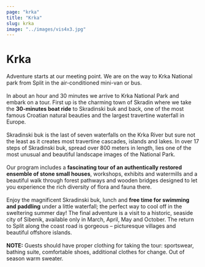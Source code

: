 ```yaml
---
page: "krka"
title: "Krka"
slug: krka
image: "../images/vis4x3.jpg"
---
```


# Krka

Adventure starts at our meeting point. We are on the way to Krka National park from Split in the air-conditioned mini-van or bus. <br /> <br /> 
In about an hour and 30 minutes we arrive to Krka National Park and embark on a tour. First up is the charming town of Skradin where we take the <strong>30-minutes boat ride</strong> to Skradinski buk and back, one of the most famous Croatian natural beauties and the largest travertine waterfall in Europe.
<br /> <br /> 
Skradinski buk is the last of seven waterfalls on the Krka River but sure not the least as it creates most travertine cascades, islands and lakes. In over 17 steps of Skradinski buk, spread over 800 meters in length, lies one of the most unusual and beautiful landscape images of the National Park.
<br /> <br />
Our program includes a <strong>fascinating tour of an authentically restored ensemble of stone small houses</strong>, workshops, exhibits and watermills and a beautiful walk through forest pathways and wooden bridges designed to let you experience the rich diversity of flora and fauna there.
<br /> <br />
Enjoy the magnificent Skradinski buk, lunch and <strong>free time for swimming and paddling</strong> under a little waterfall; the perfect way to cool off in the sweltering summer day!
The final adventure is a visit to a historic, seaside city of Sibenik, available only in March, April, May and October. The return to Split along the coast road is gorgeous – picturesque villages and beautiful offshore islands.
<br /> <br />
<strong>NOTE:</strong> Guests should have proper clothing for taking the tour: sportswear, bathing suite, comfortable shoes, additional clothes for change. Out of season warm sweater. <br /> <br />